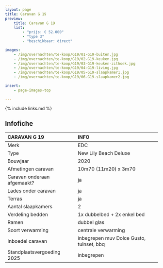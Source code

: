 ```yaml
---
layout: page
title: Caravan G 19
preview:
    title: Caravan G 19
    list:
        - "prijs: € 52.000"
        - "type 3"
        - "beschikbaar: direct"

images:
    - /img/overnachten/te-koop/G19/01-G19-buiten.jpg
    - /img/overnachten/te-koop/G19/02-G19-keuken.jpg
    - /img/overnachten/te-koop/G19/03-G19-keuken-zithoek.jpg
    - /img/overnachten/te-koop/G19/04-G19-living.jpg
    - /img/overnachten/te-koop/G19/05-G19-slaapkamer1.jpg
    - /img/overnachten/te-koop/G19/06-G19-slaapkamer2.jpg

insert:
    - page-images-top

---
```


{% include links.md %}



## Infofiche

CARAVAN G 19                | INFO        |
:---------------------------|:------------|
Merk                        |EDC
Type                        |New Lily Beach Deluxe
Bouwjaar                    |2020
Afmetingen caravan          |10m70 (11m20) x 3m70
Caravan onderaan afgemaakt? |ja
Lades onder caravan         |ja
Terras                      |ja
Aantal slaapkamers          |2
Verdeling bedden            |1x dubbelbed + 2x enkel bed
Ramen                       |dubbel glas
Soort verwarming            |centrale verwarming
Inboedel caravan            |inbegrepen muv Dolce Gusto, tuinset, bbq
Standplaatsvergoeding 2025  |inbegrepen
